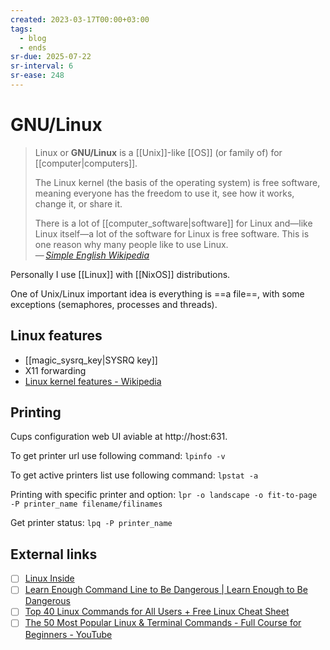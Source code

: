 ```yaml
---
created: 2023-03-17T00:00+03:00
tags:
  - blog
  - ends
sr-due: 2025-07-22
sr-interval: 6
sr-ease: 248
---
```


# GNU/Linux

> Linux or **GNU/Linux** is a [[Unix]]-like [[OS]] (or family of) for [[computer|computers]].
>
> The Linux kernel (the basis of the operating system) is free software, meaning everyone has the freedom to use it, see how it works, change it, or share it.
>
> There is a lot of [[computer_software|software]] for Linux and—like Linux itself—a lot of the software for Linux is free software. This is one reason why many people like to use Linux.\
> — <cite>[Simple English Wikipedia](https://simple.wikipedia.org/wiki/Linux)</cite>

Personally I use [[Linux]] with [[NixOS]] distributions.

One of Unix/Linux important idea is everything is ==a file==, with some exceptions (semaphores, processes and threads).

## Linux features

- [[magic_sysrq_key|SYSRQ key]]
- X11 forwarding
- [Linux kernel features - Wikipedia](https://en.wikipedia.org/wiki/Category:Linux_kernel_features)

## Printing

Cups configuration web UI aviable at http://host:631.

To get printer url use following command: `lpinfo -v`

To get active printers list use following command: `lpstat -a`

Printing with specific printer and option: `lpr -o landscape -o fit-to-page -P printer_name filename/filinames`

Get printer status: `lpq -P printer_name`

## External links

- [ ] [Linux Inside](https://0xax.gitbooks.io/linux-insides/content/)
- [ ] [Learn Enough Command Line to Be Dangerous | Learn Enough to Be Dangerous](https://www.learnenough.com/command-line-tutorial)
- [ ] [Top 40 Linux Commands for All Users + Free Linux Cheat Sheet](https://www.hostinger.com/tutorials/linux-commands)
- [ ] [The 50 Most Popular Linux & Terminal Commands - Full Course for Beginners - YouTube](https://www.youtube.com/watch?v=ZtqBQ68cfJc)
